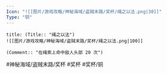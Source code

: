 ```yaml
---
Icon: "![[图片/游戏攻略/神秘海域/盗贼末路/奖杯/绳之以法.png|30]]"
Type: "铜"
---
```

```ad-common-bronze-trophy
title: (Title:: "绳之以法")
![[图片/游戏攻略/神秘海域/盗贼末路/奖杯/绳之以法.png|100]]

(Comment:: "在绳索上命中敌人头部 20 次")
```

#神秘海域/盗贼末路/奖杯 #奖杯 #奖杯/铜
